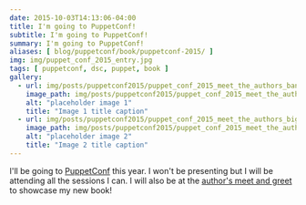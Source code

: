 ```yaml
---
date: 2015-10-03T14:13:06-04:00
title: I'm going to PuppetConf!
subtitle: I'm going to PuppetConf!
summary: I'm going to PuppetConf!
aliases: [ blog/puppetconf/book/puppetconf-2015/ ]
img: img/puppet_conf_2015_entry.jpg
tags: [ puppetconf, dsc, puppet, book ]
gallery:
  - url: img/posts/puppetconf2015/puppet_conf_2015_meet_the_authors_banner.jpg
    image_path: img/posts/puppetconf2015/puppet_conf_2015_meet_the_authors_banner.jpg
    alt: "placeholder image 1"
    title: "Image 1 title caption"
  - url: img/posts/puppetconf2015/puppet_conf_2015_meet_the_authors_big_screen.jpg
    image_path: img/posts/puppetconf2015/puppet_conf_2015_meet_the_authors_big_screen.jpg
    alt: "placeholder image 2"
    title: "Image 2 title caption"
---
```


I'll be going to [PuppetConf](https://2015.puppetconf.com) this year. I won't be presenting but I will be attending all the sessions I can. I will also be at the [author's meet and greet](http://sched.co/4Ku1) to showcase my new book!
